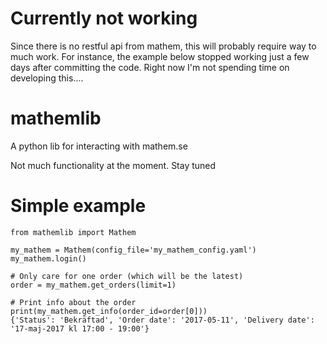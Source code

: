 # Currently not working
Since there is no restful api from mathem, this will probably require way to much work.
For instance, the example below stopped working just a few days after committing the code.
Right now I'm not spending time on developing this....

# mathemlib
A python lib for interacting with mathem.se

Not much functionality at the moment. Stay tuned

# Simple example
```
from mathemlib import Mathem

my_mathem = Mathem(config_file='my_mathem_config.yaml')
my_mathem.login()

# Only care for one order (which will be the latest)
order = my_mathem.get_orders(limit=1)

# Print info about the order
print(my_mathem.get_info(order_id=order[0]))
{'Status': 'Bekräftad', 'Order date': '2017-05-11', 'Delivery date': '17-maj-2017 kl 17:00 - 19:00'}
```
